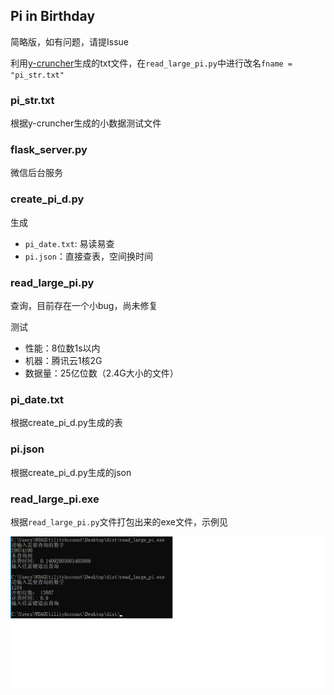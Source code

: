 ## Pi in Birthday

简略版，如有问题，请提Issue

利用[y-cruncher](http://www.numberworld.org/y-cruncher/)生成的txt文件，在`read_large_pi.py`中进行改名`fname = "pi_str.txt"`

### pi_str.txt

根据y-cruncher生成的小数据测试文件

### flask_server.py

微信后台服务

### create_pi_d.py

生成

- `pi_date.txt`: 易读易查
- `pi.json`：直接查表，空间换时间

### read_large_pi.py

查询，目前存在一个小bug，尚未修复

测试

- 性能：8位数1s以内
- 机器：腾讯云1核2G
- 数据量：25亿位数（2.4G大小的文件）

### pi_date.txt

根据create_pi_d.py生成的表

### pi.json

根据create_pi_d.py生成的json

### read_large_pi.exe

根据`read_large_pi.py`文件打包出来的exe文件，示例见

![1.png](./1.png)
